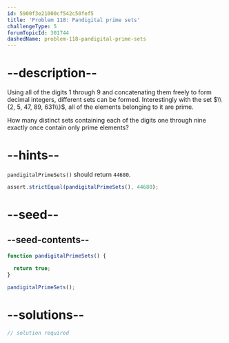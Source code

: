 ```yaml
---
id: 5900f3e21000cf542c50fef5
title: 'Problem 118: Pandigital prime sets'
challengeType: 5
forumTopicId: 301744
dashedName: problem-118-pandigital-prime-sets
---
```


# --description--

Using all of the digits 1 through 9 and concatenating them freely to form decimal integers, different sets can be formed. Interestingly with the set $\\{2, 5, 47, 89, 631\\}$, all of the elements belonging to it are prime.

How many distinct sets containing each of the digits one through nine exactly once contain only prime elements?

# --hints--

`pandigitalPrimeSets()` should return `44680`.

```js
assert.strictEqual(pandigitalPrimeSets(), 44680);
```

# --seed--

## --seed-contents--

```js
function pandigitalPrimeSets() {

  return true;
}

pandigitalPrimeSets();
```

# --solutions--

```js
// solution required
```
